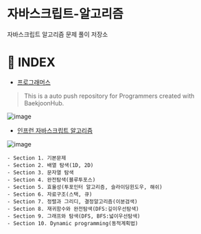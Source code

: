 # 자바스크립트-알고리즘

자바스크립트 알고리즘 문제 풀이 저장소
# 📑 INDEX

- [프로그래머스]()

> This is a auto push repository for Programmers created with BaekjoonHub.

![image](https://user-images.githubusercontent.com/90181028/210507065-c02e2560-8e3d-4a15-a1e0-a5dbaf824e6c.png)

- [인프런 자바스크립트 알고리즘]()

![image](https://user-images.githubusercontent.com/90181028/210507427-d6a455df-7504-47a7-832b-a0bdbd4bae24.png)

    - Section 1. 기본문제
    - Section 2. 배열 탐색(1D, 2D)
    - Section 3. 문자열 탐색
    - Section 4. 완전탐색(블루투포스)
    - Section 5. 효율성(투포인터 알고리즘, 슬라이딩윈도우, 해쉬)
    - Section 6. 자료구조(스택, 큐)
    - Section 7. 정렬과 그리디, 결정알고리즘(이분검색)
    - Section 8. 재귀함수와 완전탐색(DFS:깊이우선탐색)
    - Section 9. 그래프와 탐색(DFS, BFS:넓이우선탐색)
    - Section 10. Dynamic programming(동적계획법)
    


